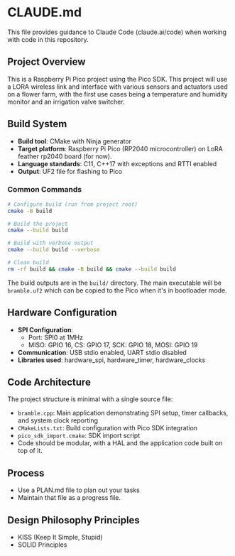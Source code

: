 # CLAUDE.md

This file provides guidance to Claude Code (claude.ai/code) when working with code in this repository.

## Project Overview

This is a Raspberry Pi Pico project using the Pico SDK. This project will use a LORA wireless link and interface with various sensors and actuators used on a flower farm, with the first use cases being a temperature and humidity monitor and an irrigation valve switcher.

## Build System

- **Build tool**: CMake with Ninja generator
- **Target platform**: Raspberry Pi Pico (RP2040 microcontroller) on LoRA feather rp2040 board (for now).
- **Language standards**: C11, C++17 with exceptions and RTTI enabled
- **Output**: UF2 file for flashing to Pico

### Common Commands

```bash
# Configure build (run from project root)
cmake -B build

# Build the project
cmake --build build

# Build with verbose output
cmake --build build --verbose

# Clean build
rm -rf build && cmake -B build && cmake --build build
```

The build outputs are in the `build/` directory. The main executable will be `bramble.uf2` which can be copied to the Pico when it's in bootloader mode.

## Hardware Configuration

- **SPI Configuration**: 
  - Port: SPI0 at 1MHz
  - MISO: GPIO 16, CS: GPIO 17, SCK: GPIO 18, MOSI: GPIO 19
- **Communication**: USB stdio enabled, UART stdio disabled
- **Libraries used**: hardware_spi, hardware_timer, hardware_clocks

## Code Architecture

The project structure is minimal with a single source file:
- `bramble.cpp`: Main application demonstrating SPI setup, timer callbacks, and system clock reporting
- `CMakeLists.txt`: Build configuration with Pico SDK integration
- `pico_sdk_import.cmake`: SDK import script
- Code should be modular, with a HAL and the application code built on top of it.

## Process

* Use a PLAN.md file to plan out your tasks
* Maintain that file as a progress file.

## Design Philosophy Principles
* KISS (Keep It Simple, Stupid)
* SOLID Principles

